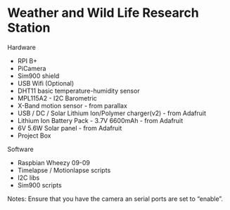 Weather and Wild Life Research Station
====

Hardware

* RPI B+
* PiCamera
* Sim900 shield
* USB Wifi (Optional)
* DHT11 basic temperature-humidity sensor
* MPL115A2 - I2C Barometric
* X-Band motion sensor - from parallax
* USB / DC / Solar Lithium Ion/Polymer charger(v2) - from Adafruit
* Lithium Ion Battery Pack - 3.7V 6600mAh - from Adafruit
* 6V 5.6W Solar panel - from Adafruit
* Project Box

Software

* Raspbian Wheezy 09-09
* Timelapse / Motionlapse scripts
* I2C libs
* Sim900 scripts

Notes: Ensure that you have the camera an serial ports are set to “enable”.
